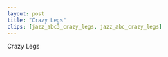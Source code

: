 ```yaml
---
layout: post
title: "Crazy Legs"
clips: [jazz_abc3_crazy_legs, jazz_abc_crazy_legs]
---
```



Crazy Legs

